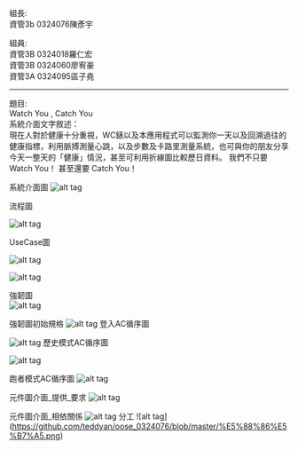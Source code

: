 
組長:  
資管3b 0324076陳彥宇
  
組員:  
資管3B 0324018羅仁宏  
資管3B 0324060廖宥豪  
資管3A 0324095區子堯  


-----------------------------------
題目:   
Watch You , Catch You  
系統介面文字敘述：  
現在人對於健康十分重視，WC錶以及本應用程式可以監測你一天以及回溯過往的健康指標，利用脈搏測量心跳，以及步數及卡路里測量系統，也可與你的朋友分享今天一整天的「健康」情況，甚至可利用折線圖比較歷日資料。
我們不只要Watch You！
甚至還要  Catch You！

系統介面圖
![alt tag](https://github.com/teddyan/oose_0324076/blob/master/%E4%BB%8B%E9%9D%A2%E5%9C%96.png)


流程圖

![alt tag](https://github.com/teddyan/oose_0324076/blob/master/%E6%B5%81%E7%A8%8B%E5%9C%96.png)


UseCase圖
  
![alt tag](https://github.com/teddyan/oose_0324076/blob/master/USECASE.png)
  
![alt tag](https://github.com/teddyan/oose_0324076/blob/master/UseCase_2.png)

強韌圖  
![alt tag](https://github.com/teddyan/oose_0324076/blob/master/%E5%BC%B7%E9%9F%8C%E5%9C%96.png)

強韌圖初始規格
![alt tag](https://github.com/teddyan/oose_0324076/blob/master/%E5%BC%B7%E9%9F%8C%E5%9C%96%E4%B9%8B%E5%88%9D%E5%A7%8B%E8%A6%8F%E6%A0%BC.png)
登入AC循序圖

![alt tag](https://github.com/teddyan/oose_0324076/blob/master/%E7%99%BB%E5%85%A5AC.png)
歷史模式AC循序圖
 
![alt tag](https://github.com/teddyan/oose_0324076/blob/master/%E6%AD%B7%E5%8F%B2%E6%A8%A1%E5%BC%8FAC.png)
 
跑者模式AC循序圖
![alt tag](https://github.com/teddyan/oose_0324076/blob/master/%E8%B7%91%E8%80%85%E6%A8%A1%E5%BC%8FAC.png)

元件圖介面_提供_要求
![alt tag](https://github.com/teddyan/oose_0324076/blob/master/%E5%85%83%E4%BB%B6%E5%9C%96%E4%BB%8B%E9%9D%A2_%E6%8F%90%E4%BE%9B%2B%E8%A6%81%E6%B1%82.png)

元件圖介面_相依關係
![alt tag](https://github.com/teddyan/oose_0324076/blob/master/%E5%85%83%E4%BB%B6%E5%9C%96%E4%BB%8B%E9%9D%A2_%E7%9B%B8%E4%BE%9D%E9%97%9C%E4%BF%82.png)
分工
![alt tag]
(https://github.com/teddyan/oose_0324076/blob/master/%E5%88%86%E5%B7%A5.png)
